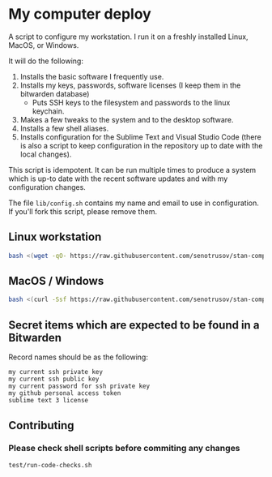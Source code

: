 # My computer deploy

A script to configure my workstation. I run it on a freshly installed Linux, MacOS, or Windows.

It will do the following:

1. Installs the basic software I frequently use.
2. Installs my keys, passwords, software licenses (I keep them in the bitwarden database)
	* Puts SSH keys to the filesystem and passwords to the linux keychain.
3. Makes a few tweaks to the system and to the desktop software.
4. Installs a few shell aliases.
5. Installs configuration for the Sublime Text and Visual Studio Code (there is also a script to keep configuration in the repository up to date with the local changes).

This script is idempotent. It can be run multiple times to produce a system which is up-to date with the recent software updates and with my configuration changes.

The file ``lib/config.sh`` contains my name and email to use in configuration. If you'll fork this script, please remove them.

## Linux workstation

```sh
bash <(wget -qO- https://raw.githubusercontent.com/senotrusov/stan-computer-deploy/master/deploy.sh)
```

## MacOS / Windows

```sh
bash <(curl -Ssf https://raw.githubusercontent.com/senotrusov/stan-computer-deploy/master/deploy.sh)
```

## Secret items which are expected to be found in a Bitwarden

Record names should be as the following:

```
my current ssh private key
my current ssh public key
my current password for ssh private key
my github personal access token
sublime text 3 license
```

## Contributing

### Please check shell scripts before commiting any changes
```sh
test/run-code-checks.sh
```
